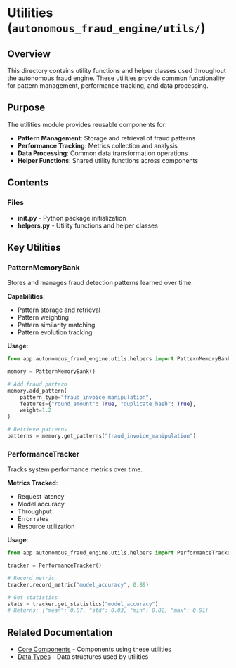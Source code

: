 # Utilities (`autonomous_fraud_engine/utils/`)

## Overview

This directory contains utility functions and helper classes used throughout the autonomous fraud engine. These utilities provide common functionality for pattern management, performance tracking, and data processing.

## Purpose

The utilities module provides reusable components for:

- **Pattern Management**: Storage and retrieval of fraud patterns
- **Performance Tracking**: Metrics collection and analysis
- **Data Processing**: Common data transformation operations
- **Helper Functions**: Shared utility functions across components

## Contents

### Files

- **__init__.py** - Python package initialization
- **helpers.py** - Utility functions and helper classes

## Key Utilities

### PatternMemoryBank

Stores and manages fraud detection patterns learned over time.

**Capabilities**:
- Pattern storage and retrieval
- Pattern weighting
- Pattern similarity matching
- Pattern evolution tracking

**Usage**:
```python
from app.autonomous_fraud_engine.utils.helpers import PatternMemoryBank

memory = PatternMemoryBank()

# Add fraud pattern
memory.add_pattern(
    pattern_type="fraud_invoice_manipulation",
    features={"round_amount": True, "duplicate_hash": True},
    weight=1.2
)

# Retrieve patterns
patterns = memory.get_patterns("fraud_invoice_manipulation")
```

### PerformanceTracker

Tracks system performance metrics over time.

**Metrics Tracked**:
- Request latency
- Model accuracy
- Throughput
- Error rates
- Resource utilization

**Usage**:
```python
from app.autonomous_fraud_engine.utils.helpers import PerformanceTracker

tracker = PerformanceTracker()

# Record metric
tracker.record_metric("model_accuracy", 0.89)

# Get statistics
stats = tracker.get_statistics("model_accuracy")
# Returns: {"mean": 0.87, "std": 0.03, "min": 0.82, "max": 0.91}
```

## Related Documentation

- [Core Components](../core/README.md) - Components using these utilities
- [Data Types](../data/README.md) - Data structures used by utilities
